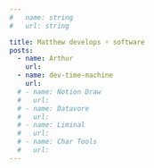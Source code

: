 ```yaml
---
#   name: string
#   url: string

title: Matthew develops ☼ software
posts:
  - name: Arthur
    url:
  - name: dev-time-machine
    url:
  # - name: Notion Draw
  #   url:
  # - name: Datavore
  #   url:
  # - name: Liminal
  #   url:
  # - name: Char Tools
  #   url:
---
```

